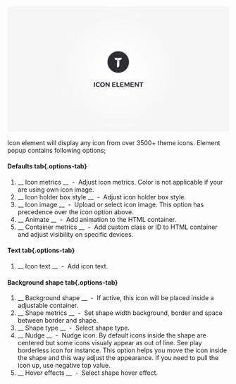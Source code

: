 <div class="thz-doc-image max">
<a class="thz-lightbox mfp-iframe" href="https://vimeo.com/302177380" data-mfp-title="Creatus WordPress Theme Icon Element" data-modal-size="large">
	<img src="../../docs-media/splash-icon-element.jpg" alt="Creatus WordPress Theme Icon Element" />
</a>
</div>

Icon element will display any icon from over 3500+ theme icons. Element popup contains following options;

#### Defaults tab{.options-tab}
1. __ Icon metrics __ &nbsp;-&nbsp; Adjust icon metrics. Color is not applicable if your are using own icon image.
1. __ Icon holder  box style __ &nbsp;-&nbsp; Adjust icon holder box style.
1. __ Icon image __ &nbsp;-&nbsp; Upload or select icon image. This option has precedence over the icon option above.
1. __ Animate __ &nbsp;-&nbsp; Add animation to the HTML container.
1. __ Container metrics __ &nbsp;-&nbsp; Add custom class or ID to HTML container and adjust visibility on specific devices.

#### Text tab{.options-tab}
1. __ Icon text __ &nbsp;-&nbsp; Add icon text.

#### Background shape tab{.options-tab}
1. __ Background shape __ &nbsp;-&nbsp; If active, this icon will be placed inside a adjustable container.
1. __ Shape metrics __ &nbsp;-&nbsp; Set shape width background, border and space between border and shape.
1. __ Shape type __ &nbsp;-&nbsp; Select shape type.
1. __ Nudge __ &nbsp;-&nbsp; Nudge icon. By default icons inside the shape are centered but some icons visualy appear as out of line. See play borderless icon for instance. This option helps you move the icon inside the shape and this way adjust the appearance. If you need to pull the icon up, use negative top value.
1. __ Hover effects __ &nbsp;-&nbsp; Select shape hover effect.